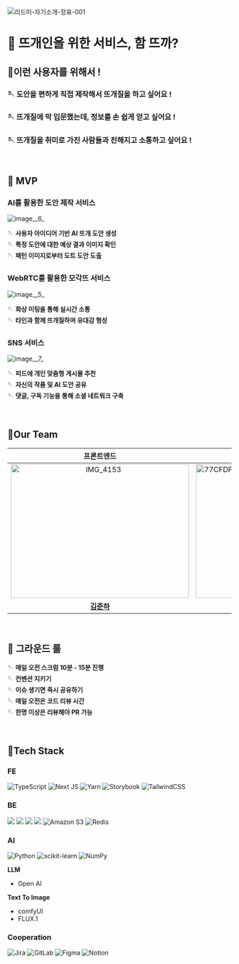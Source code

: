 ![리드미-자기소개-장표-001](/uploads/ac712fc276d704e7108e3adf88df65fb/리드미-자기소개-장표-001.png)

# 🧶 뜨개인을 위한 서비스, 함 뜨까?

## 🧵이런 사용자를 위해서 !
### 🪡 도안을 편하게 직접 제작해서 뜨개질을 하고 싶어요 !
### 🪡 뜨개질에 막 입문했는데, 정보를 손 쉽게 얻고 싶어요 !
### 🪡 뜨개질을 취미로 가진 사람들과 친해지고 소통하고 싶어요 !

<br>

## 🧵 MVP
### AI를 활용한 도안 제작 서비스 
![image__6_](/uploads/b303edcc16a0598a9b69cfb23d97cbb4/image__6_.png)

🪡 **사용자 아이디어 기반 AI 뜨개 도안 생성** <br>
🪡 **특정 도안에 대한 예상 결과 이미지 확인** <br>
🪡 **패턴 이미지로부터 도트 도안 도출**


### WebRTC를 활용한 모각뜨 서비스
![image__5_](/uploads/8cf69b79baf181ce6a7427a45c97c365/image__5_.png)

🪡 **화상 미팅을 통해 실시간 소통** <br>
🪡 **타인과 함께 뜨개질하며 유대감 형성** <br>

### SNS 서비스
![image__7_](/uploads/ca05b36ca0780f3eec4b879a4fd0c047/image__7_.png)

🪡 **피드에 개인 맞춤형 게시물 추천** <br>
🪡 **자신의 작품 및 AI 도안 공유** <br>
🪡 **댓글, 구독 기능을 통해 소셜 네트워크 구축**

<br>

## 🧵Our Team


| **프론트엔드**                          | **프론트엔드**                          | **백엔드**                            | **백엔드**                            | **백엔드**                            | **AI**                                  |
| :------------------------------------: | :------------------------------------: | :----------------------------------: | :----------------------------------: | :----------------------------------: | :------------------------------------: |
| <img src="/uploads/51dc2b9bf449a74fefdd5fca35a95691/IMG_4153.jpg" alt="IMG_4153" height="300px" width="400px"> | <img src="/uploads/fd01bd8937c16f3f0c3842134457c8b1/77CFDF79-D085-485A-B246-D8B81091ACB5.jpg" alt="77CFDF79-D085-485A-B246-D8B81091ACB5" height="300px" width="400px"> | <img src="/uploads/5246e616c124bda680b44bbe4bd8bd0f/5F66C2CA-CE28-49A0-8BBB-95DEC3E931D0.jpg" alt="5F66C2CA-CE28-49A0-8BBB-95DEC3E931D0" height="300px" width="400px"> | <img src="/uploads/42e201f88aeb284d8ed0c4aaca2fc2f6/1639887486993.jpg" alt="1639887486993" height="300px" width="400px"> | <img src="/uploads/a26e17279c0cb4cfd2bba151763e585a/김동욱_프로필.jpg" alt="김동욱 프로필" height="300px" width="400px"> | <img src="/uploads/846932487fd23c7345a96f3df6de47bc/6CA4ACA6-8B71-4B9B-B3CB-D8C395154250.jpg" alt="6CA4ACA6-8B71-4B9B-B3CB-D8C395154250" height="300px" width="400px"> |
| [**김준하**](https://github.com/junhakjh) | [**김서로**](https://github.com/okxooxoo) | [**박준서**](https://github.com/Junseo-tech) | [**우성문**](https://github.com/tjdansw) | [**김동욱**](https://github.com/DW8K) | [**조강민**](https://github.com/KMsLog) |



<br>

## 🧵 그라운드 룰
🪡 **매일 오전 스크럼 10분 - 15분 진행** <br>
🪡 **컨벤션 지키기** <br>
🪡 **이슈 생기면 즉시 공유하기** <br>
🪡 **매일 오전은 코드 리뷰 시간** <br>
    🪡 **한명 이상은 리뷰해야 PR 가능**

<br>


## 🧵Tech Stack

### FE
![TypeScript](https://img.shields.io/badge/typescript-%23007ACC.svg?style=flat&logo=typescript&logoColor=white)
![Next JS](https://img.shields.io/badge/Next-black?style=flat&logo=next.js&logoColor=white)
![Yarn](https://img.shields.io/badge/yarn-%232C8EBB.svg?style=flat&logo=yarn&logoColor=white)
![Storybook](https://img.shields.io/badge/-Storybook-FF4785?style=flat&logo=storybook&logoColor=white)
![TailwindCSS](https://img.shields.io/badge/tailwindcss-%2338B2AC.svg?style=flat&logo=tailwind-css&logoColor=white)


### BE
![](https://img.shields.io/badge/Java-007396?style=flat&logo=Java&logoColor=white)
![](https://img.shields.io/badge/SpringBoot-6DB33F?style=flat&logo=SpringBoot&logoColor=white)
![](https://img.shields.io/badge/MySQL-4479A1?style=flat&logo=MySQL&logoColor=white)
![](https://img.shields.io/badge/Amazon_AWS-232F3E?style=flat&logo=amazonaws)
![Amazon S3](https://img.shields.io/badge/Amazon%20S3-FF9900?style=flat&logo=amazons3&logoColor=white)
![Redis](https://img.shields.io/badge/redis-%23DD0031.svg?style=flat&logo=redis&logoColor=white)



### AI
![Python](https://img.shields.io/badge/python-3670A0?style=flat&logo=python&logoColor=ffdd54)
![scikit-learn](https://img.shields.io/badge/scikit--learn-%23F7931E.svg?style=flat&logo=scikit-learn&logoColor=white)
![NumPy](https://img.shields.io/badge/numpy-%23013243.svg?style=flat&logo=numpy&logoColor=white)

**LLM**
- Open AI

**Text To Image**
- comfyUI
- FLUX.1

### Cooperation
![Jira](https://img.shields.io/badge/jira-%230A0FFF.svg?style=flat&logo=jira&logoColor=white)
![GitLab](https://img.shields.io/badge/gitlab-%23181717.svg?style=flat&logo=gitlab&logoColor=white)
![Figma](https://img.shields.io/badge/figma-%23F24E1E.svg?style=flat&logo=figma&logoColor=white)
![Notion](https://img.shields.io/badge/Notion-%23000000.svg?style=flat&logo=notion&logoColor=white)
